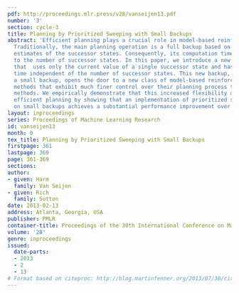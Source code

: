 ```yaml
---
pdf: http://proceedings.mlr.press/v28/vanseijen13.pdf
number: '3'
section: cycle-3
title: Planning by Prioritized Sweeping with Small Backups
abstract: 'Efficient planning plays a crucial role in model-based reinforcement learning.
  Traditionally, the main planning operation is a full backup based on the current
  estimates of the successor states. Consequently, its computation time is proportional
  to the number of successor states. In this paper, we introduce a new planning backup
  that  uses only the current value of a single successor state and has a computation
  time independent of the number of successor states. This new backup, which we call
  a small backup, opens the door to a new class of model-based reinforcement learning
  methods that exhibit much finer control over their planning process than traditional
  methods. We empirically demonstrate that this increased flexibility allows for more
  efficient planning by showing that an implementation of prioritized sweeping based
  on small backups achieves a substantial performance improvement over classical implementations. '
layout: inproceedings
series: Proceedings of Machine Learning Research
id: vanseijen13
month: 0
tex_title: Planning by Prioritized Sweeping with Small Backups
firstpage: 361
lastpage: 369
page: 361-369
sections: 
author:
- given: Harm
  family: Van Seijen
- given: Rich
  family: Sutton
date: 2013-02-13
address: Atlanta, Georgia, USA
publisher: PMLR
container-title: Proceedings of the 30th International Conference on Machine Learning
volume: '28'
genre: inproceedings
issued:
  date-parts:
  - 2013
  - 2
  - 13
# Format based on citeproc: http://blog.martinfenner.org/2013/07/30/citeproc-yaml-for-bibliographies/
---
```

